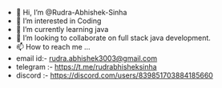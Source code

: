 - 👋 Hi, I’m @Rudra-Abhishek-Sinha
- 👀 I’m interested in Coding
- 🌱 I’m currently learning java
- 💞️ I’m looking to collaborate on full stack java development.
- 📫 How to reach me ...
- email id:- rudra.abhishek3003@gmail.com
- telegram :- https://t.me/rudrabhisheksinha
- discord :- https://discord.com/users/839851703884185660

<!---
Rudra-Abhishek-Sinha/Rudra-Abhishek-Sinha is a ✨ special ✨ repository because its `README.md` (this file) appears on your GitHub profile.
You can click the Preview link to take a look at your changes.
--->
